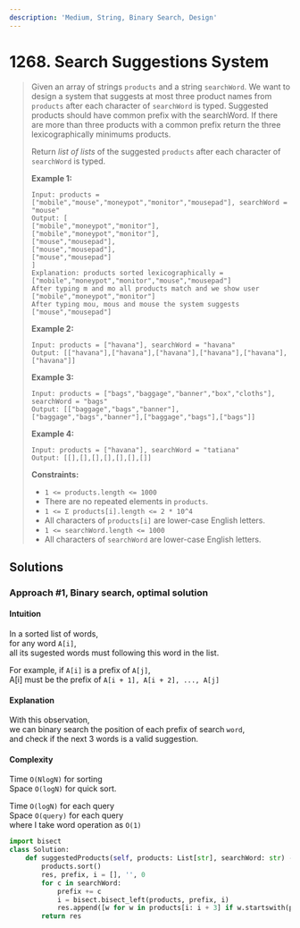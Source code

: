 ```yaml
---
description: 'Medium, String, Binary Search, Design'
---
```


# 1268. Search Suggestions System

> Given an array of strings `products` and a string `searchWord`. We want to design a system that suggests at most three product names from `products` after each character of `searchWord` is typed. Suggested products should have common prefix with the searchWord. If there are more than three products with a common prefix return the three lexicographically minimums products.
>
> Return _list of lists_ of the suggested `products` after each character of `searchWord` is typed. 
>
> **Example 1:**
>
> ```text
> Input: products = ["mobile","mouse","moneypot","monitor","mousepad"], searchWord = "mouse"
> Output: [
> ["mobile","moneypot","monitor"],
> ["mobile","moneypot","monitor"],
> ["mouse","mousepad"],
> ["mouse","mousepad"],
> ["mouse","mousepad"]
> ]
> Explanation: products sorted lexicographically = ["mobile","moneypot","monitor","mouse","mousepad"]
> After typing m and mo all products match and we show user ["mobile","moneypot","monitor"]
> After typing mou, mous and mouse the system suggests ["mouse","mousepad"]
> ```
>
> **Example 2:**
>
> ```text
> Input: products = ["havana"], searchWord = "havana"
> Output: [["havana"],["havana"],["havana"],["havana"],["havana"],["havana"]]
> ```
>
> **Example 3:**
>
> ```text
> Input: products = ["bags","baggage","banner","box","cloths"], searchWord = "bags"
> Output: [["baggage","bags","banner"],["baggage","bags","banner"],["baggage","bags"],["bags"]]
> ```
>
> **Example 4:**
>
> ```text
> Input: products = ["havana"], searchWord = "tatiana"
> Output: [[],[],[],[],[],[],[]]
> ```
>
> **Constraints:**
>
> * `1 <= products.length <= 1000`
> * There are no repeated elements in `products`.
> * `1 <= Σ products[i].length <= 2 * 10^4`
> * All characters of `products[i]` are lower-case English letters.
> * `1 <= searchWord.length <= 1000`
> * All characters of `searchWord` are lower-case English letters.

## Solutions

### Approach \#1, Binary search, optimal solution

#### **Intuition**

In a sorted list of words,  
for any word `A[i]`,  
all its sugested words must following this word in the list.

For example, if `A[i]` is a prefix of `A[j]`,  
A\[i\] must be the prefix of `A[i + 1], A[i + 2], ..., A[j]`

#### **Explanation**

With this observation,  
we can binary search the position of each prefix of search `word`,  
and check if the next 3 words is a valid suggestion.

#### **Complexity**

Time `O(NlogN)` for sorting  
Space `O(logN)` for quick sort.

Time `O(logN)` for each query  
Space `O(query)` for each query  
where I take word operation as `O(1)`

```python
import bisect
class Solution:
    def suggestedProducts(self, products: List[str], searchWord: str) -> List[List[str]]:
        products.sort()
        res, prefix, i = [], '', 0
        for c in searchWord:
            prefix += c
            i = bisect.bisect_left(products, prefix, i)
            res.append([w for w in products[i: i + 3] if w.startswith(prefix)])
        return res
```

